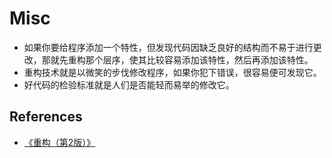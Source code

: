 # Misc







* 如果你要给程序添加一个特性，但发现代码因缺乏良好的结构而不易于进行更改，那就先重构那个层序，使其比较容易添加该特性，然后再添加该特性。
* 重构技术就是以微笑的步伐修改程序，如果你犯下错误，很容易便可发现它。
* 好代码的检验标准就是人们是否能轻而易举的修改它。



















































## References
* [《重构（第2版）》](https://book.douban.com/subject/33400354/)
